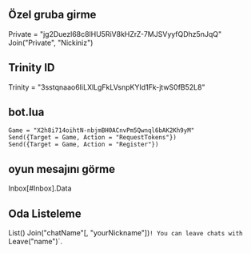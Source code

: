 ## Özel gruba girme
Private = "jg2Duezl68c8lHU5RiV8kHZrZ-7MJSVyyfQDhz5nJqQ"
Join("Private", "Nickiniz")

## Trinity ID

Trinity = "3sstqnaao6IiLXlLgFkLVsnpKYId1Fk-jtwS0fB52L8"

## bot.lua
```
Game = "X2h8i714oihtN-nbjmBH0ACnvPm5Qwnql6bAK2Kh9yM"
Send({Target = Game, Action = "RequestTokens"})
Send({Target = Game, Action = "Register"})
```

## oyun mesajını görme
Inbox[#Inbox].Data

## Oda Listeleme
List()
Join("chatName"[, "yourNickname"])`! You can leave chats with `Leave("name")`.
